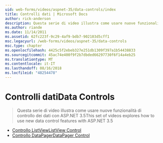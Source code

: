 ```yaml
---
uid: web-forms/videos/aspnet-35/data-controls/index
title: Controlli dati | Microsoft Docs
author: rick-anderson
description: Questa serie di video illustra come usare nuove funzionalità di controllo dei dati con ASP.NET 3.5
ms.author: riande
ms.date: 11/14/2011
ms.assetid: 62fc223f-9c29-4af9-bdb7-902103d5cff1
msc.legacyurl: /web-forms/videos/aspnet-35/data-controls
msc.type: chapter
ms.openlocfilehash: 4425c5f2ebeb327e251db1309f397a1b54438833
ms.sourcegitcommit: 45ac74e400f9f2b7dbded66297730f6f14a4eb25
ms.translationtype: MT
ms.contentlocale: it-IT
ms.lasthandoff: 08/16/2018
ms.locfileid: "48254478"
---
```

<a name="data-controls"></a><span data-ttu-id="57815-103">Controlli dati</span><span class="sxs-lookup"><span data-stu-id="57815-103">Data Controls</span></span>
====================
> <span data-ttu-id="57815-104">Questa serie di video illustra come usare nuove funzionalità di controllo dei dati con ASP.NET 3.5</span><span class="sxs-lookup"><span data-stu-id="57815-104">This set of videos explores how to use new data control features with ASP.NET 3.5</span></span>


- [<span data-ttu-id="57815-105">Controllo ListView</span><span class="sxs-lookup"><span data-stu-id="57815-105">ListView Control</span></span>](the-listview-control.md)
- [<span data-ttu-id="57815-106">Controllo DataPager</span><span class="sxs-lookup"><span data-stu-id="57815-106">DataPager Control</span></span>](the-datapager-control.md)
